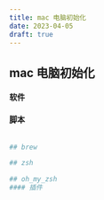```yaml
---
title: mac 电脑初始化
date: 2023-04-05 
draft: true
---
```


## mac 电脑初始化

#### 软件

#### 脚本

``` bash

## brew

## zsh

## oh_my_zsh
#### 插件
```
